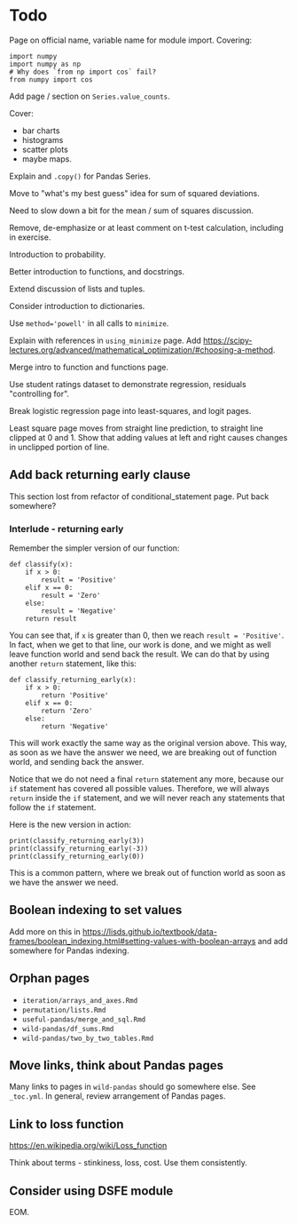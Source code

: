 # Todo


Page on official name, variable name for module import.  Covering:

```{python}
import numpy
import numpy as np
# Why does `from np import cos` fail?
from numpy import cos
```

Add page / section on `Series.value_counts`.

Cover:

* bar charts
* histograms
* scatter plots
* maybe maps.

Explain and `.copy()` for Pandas Series.

Move to "what's my best guess" idea for sum of squared deviations.

Need to slow down a bit for the mean / sum of squares discussion.

Remove, de-emphasize or at least comment on t-test calculation, including in
exercise.

Introduction to probability.

Better introduction to functions, and docstrings.

Extend discussion of lists and tuples.

Consider introduction to dictionaries.

Use `method='powell'` in all calls to `minimize`.

Explain with references in `using_minimize` page.  Add
<https://scipy-lectures.org/advanced/mathematical_optimization/#choosing-a-method>.

Merge intro to function and functions page.

Use student ratings dataset to demonstrate regression, residuals "controlling for".

Break logistic regression page into least-squares, and logit pages.

Least square page moves from straight line prediction, to straight line
clipped at 0 and 1.  Show that adding values at left and right causes changes
in unclipped portion of line.

## Add back returning early clause

This section lost from refactor of conditional_statement page.  Put back
somewhere?

### Interlude - returning early

Remember the simpler version of our function:

```{python}
def classify(x):
    if x > 0:
        result = 'Positive'
    elif x == 0:
        result = 'Zero'
    else:
        result = 'Negative'
    return result
```

You can see that, if `x` is greater than 0, then we reach `result
= 'Positive'`.  In fact, when we get to that line, our work is done, and we might as well leave function world and send back the result.  We can do that by using another `return` statement, like this:

```{python}
def classify_returning_early(x):
    if x > 0:
        return 'Positive'
    elif x == 0:
        return 'Zero'
    else:
        return 'Negative'
```

This will work exactly the same way as the original version above.  This way, as soon as we have the answer we need, we are breaking out of function world, and sending back the answer.

Notice that we do not need a final `return` statement any more, because our
`if` statement has covered all possible values.  Therefore, we will always
`return` inside the `if` statement, and we will never reach any statements
that follow the `if` statement.

Here is the new version in action:

```{python}
print(classify_returning_early(3))
print(classify_returning_early(-3))
print(classify_returning_early(0))
```

This is a common pattern, where we break out of function world as soon as we
have the answer we need.

## Boolean indexing to set values

Add more on this in
https://lisds.github.io/textbook/data-frames/boolean_indexing.html#setting-values-with-boolean-arrays
and add somewhere for Pandas indexing.

## Orphan pages

* `iteration/arrays_and_axes.Rmd`
* `permutation/lists.Rmd`
* `useful-pandas/merge_and_sql.Rmd`
* `wild-pandas/df_sums.Rmd`
* `wild-pandas/two_by_two_tables.Rmd`

## Move links, think about Pandas pages

Many links to pages in `wild-pandas` should go somewhere else.  See `_toc.yml`.  In general, review arrangement of Pandas pages.

## Link to loss function

<https://en.wikipedia.org/wiki/Loss_function>

Think about terms - stinkiness, loss, cost.  Use them consistently.

## Consider using DSFE module

EOM.
